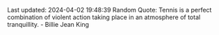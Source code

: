 Last updated: 2024-04-02 19:48:39
Random Quote: Tennis is a perfect combination of violent action taking place in an atmosphere of total tranquillity. - Billie Jean King
